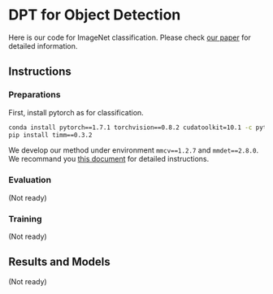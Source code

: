# DPT for Object Detection

Here is our code for ImageNet classification. Please check [our paper](https://arxiv.org/abs/2107.14467) for detailed information.

## Instructions

### Preparations

First, install pytorch as for classification.
```bash
conda install pytorch==1.7.1 torchvision==0.8.2 cudatoolkit=10.1 -c pytorch
pip install timm==0.3.2
```

We develop our method under environment `mmcv==1.2.7` and `mmdet==2.8.0`. We recommand you [this document](https://github.com/open-mmlab/mmdetection/blob/v2.8.0/docs/get_started.md) for detailed instructions.

### Evaluation

(Not ready)

### Training

(Not ready)

## Results and Models

(Not ready)

